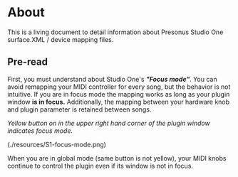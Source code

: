 # About

This is a living document to detail information about Presonus Studio One surface.XML / device mapping files.

## Pre-read

First, you must understand about Studio One's ***"Focus mode"***. You can avoid remapping your MIDI controller for every song, but the behavior is not intuitive. If you are in focus mode the mapping works as long as your plugin window **is in focus.** Additionally, the mapping between your hardware knob and plugin parameter is retained between songs.

*Yellow button on in the upper right hand corner of the plugin window indicates focus mode.*

(./resources/S1-focus-mode.png)

When you are in global mode (same button is not yellow), your MIDI knobs continue to control the plugin even if its window is not in focus.
